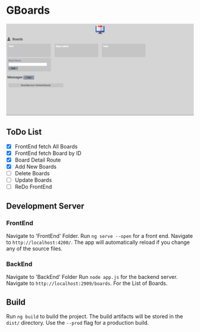 # GBoards

![gBoards](https://raw.githubusercontent.com/StereoPT/gBoards/master/screens/gBoards_004_.jpg)

## ToDo List

- [x] FrontEnd fetch All Boards
- [x] FrontEnd fetch Board by ID
- [x] Board Detail Route
- [x] Add New Boards
- [ ] Delete Boards
- [ ] Update Boards
- [ ] ReDo FrontEnd

## Development Server

### FrontEnd

Navigate to 'FrontEnd' Folder.
Run `ng serve --open` for a front end. Navigate to `http://localhost:4200/`.
The app will automatically reload if you change any of the source files.


### BackEnd

Navigate to 'BackEnd' Folder
Run `node app.js` for the backend server. Navigate to `http://localhost:2909/boards`. For the List of Boards.


## Build

Run `ng build` to build the project. The build artifacts will be stored in the `dist/` directory. Use the `--prod` flag for a production build.
